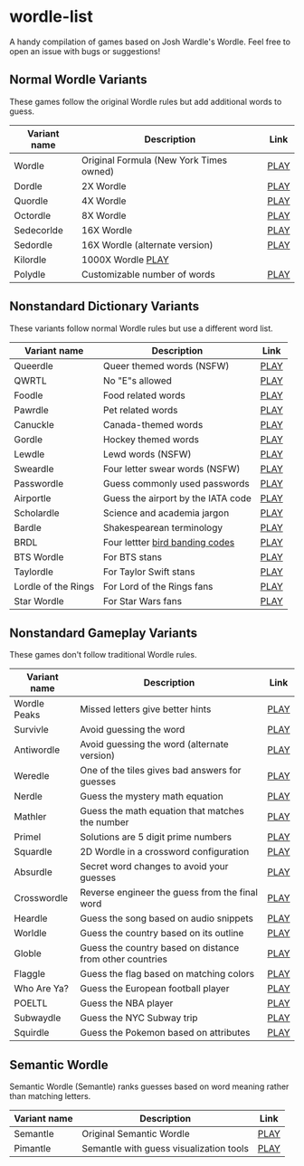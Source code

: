 # wordle-list

A handy compilation of games based on Josh Wardle's Wordle. Feel free to open an issue with bugs or suggestions!


## Normal Wordle Variants

These games follow the original Wordle rules but add additional words to guess.

| Variant name | Description | Link
| ------------ | ----------- | ---- |
| Wordle | Original Formula (New York Times owned) | [PLAY](https://www.nytimes.com/games/wordle/index.html) |
| Dordle | 2X Wordle | [PLAY](https://zaratustra.itch.io/dordle) |
| Quordle | 4X Wordle | [PLAY](https://www.quordle.com/) |
| Octordle | 8X Wordle | [PLAY](https://octordle.com/) |
| Sedecorlde | 16X Wordle | [PLAY](http://www.sedecordle.com/) |
| Sedordle | 16X Wordle (alternate version) | [PLAY](https://sedordle.com/) |
| Kilordle | 1000X Wordle [PLAY](https://jonesnxt.github.io/kilordle/) |
| Polydle | Customizable number of words | [PLAY](https://polydle.github.io/) |


## Nonstandard Dictionary Variants

These variants follow normal Wordle rules but use a different word list.

| Variant name | Description | Link
| ------------ | ----------- | ---- |
| Queerdle | Queer themed words (NSFW) | [PLAY](https://queerdle.com/) |
| QWRTL | No "E"s allowed | [PLAY](https://limpet.net/qwrtl/) |
| Foodle | Food related words | [PLAY](https://food-le.co/) |
| Pawrdle | Pet related words | [PLAY](https://www.pawrdle.com/) |
| Canuckle | Canada-themed words | [PLAY](https://canucklegame.github.io/canuckle/) |
| Gordle | Hockey themed words | [PLAY](https://gordle.herokuapp.com/) |
| Lewdle | Lewd words (NSFW) | [PLAY](https://www.lewdlegame.com/) |
| Sweardle | Four letter swear words (NSFW) | [PLAY](https://sweardle.com/) |
| Passwordle | Guess commonly used passwords | [PLAY](https://passwordle.sp8c3.com/) |
| Airportle | Guess the airport by the IATA code | [PLAY](https://airportle.scottscheapflights.com/) |
| Scholardle | Science and academia jargon | [PLAY](https://www.scholardle.com/) |
| Bardle | Shakespearean terminology | [PLAY](https://shakespearegeek.github.io/bardle/) |
| BRDL | Four lettter [bird banding codes](https://www.pwrc.usgs.gov/bbl/manual/speclist.cfm) | [PLAY](https://brdl.alex.gd/) |
| BTS Wordle | For BTS stans | [PLAY](https://bts-wordle.vercel.app/) |
| Taylordle | For Taylor Swift stans | [PLAY](https://www.taylordle.com/) |
| Lordle of the Rings | For Lord of the Rings fans | [PLAY](https://digitaltolkien.github.io/vue-wordle/) |
| Star Wordle | For Star Wars fans | [PLAY](https://www.starwordle.com/) |


## Nonstandard Gameplay Variants

These games don't follow traditional Wordle rules.

| Variant name | Description | Link
| ------------ | ----------- | ---- |
| Wordle Peaks | Missed letters give better hints | [PLAY](https://vegeta897.github.io/wordle-peaks/) |
| Survivle | Avoid guessing the word | [PLAY](https://lazyguyy.github.io/survivle/) |
| Antiwordle | Avoid guessing the word (alternate version) | [PLAY](https://www.antiwordle.com/) |
| Weredle | One of the tiles gives bad answers for guesses | [PLAY](https://weredle.netlify.app/) |
| Nerdle | Guess the mystery math equation | [PLAY](https://nerdlegame.com/) |
| Mathler | Guess the math equation that matches the number | [PLAY](https://www.mathler.com/) |
| Primel | Solutions are 5 digit prime numbers | [PLAY](https://converged.yt/primel/) |
| Squardle | 2D Wordle in a crossword configuration | [PLAY](https://fubargames.se/squardle/) |
| Absurdle | Secret word changes to avoid your guesses | [PLAY](https://qntm.org/files/absurdle/absurdle.html) |
| Crosswordle | Reverse engineer the guess from the final word | [PLAY](https://crosswordle.vercel.app/) |
| Heardle | Guess the song based on audio snippets | [PLAY](https://www.heardle.app/) |
| Worldle | Guess the country based on its outline | [PLAY](https://worldle.teuteuf.fr/) |
| Globle | Guess the country based on distance from other countries | [PLAY](https://globle-game.com/) |
| Flaggle | Guess the flag based on matching colors | [PLAY](https://ducc.pythonanywhere.com/flaggle/) |
| Who Are Ya? | Guess the European football player | [PLAY](https://missing11.com/who-are-ya/) |
| POELTL | Guess the NBA player | [PLAY](https://poeltl.dunk.town/) |
| Subwaydle | Guess the NYC Subway trip | [PLAY](https://www.subwaydle.com/) |
| Squirdle | Guess the Pokemon based on attributes | [PLAY](https://squirdle.fireblend.com/) |

## Semantic Wordle

Semantic Wordle (Semantle) ranks guesses based on word meaning rather than matching letters.

| Variant name | Description | Link
| ------------ | ----------- | ---- |
| Semantle | Original Semantic Wordle | [PLAY](https://semantle.novalis.org/) |
| Pimantle | Semantle with guess visualization tools | [PLAY](https://semantle.pimanrul.es/) |